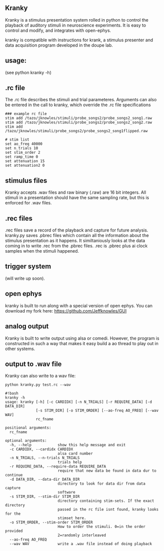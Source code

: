 ## Kranky

Kranky is a stimulus presentation system rolled in python to control the playback of auditory stimuli in neuroscience experiments. It is easy to control and modify, and integrates with open-ephys.  

kranky is compatible with instructions for krank, a stimulus presenter and data acquisition program developed in the doupe lab. 


## usage: 
(see python kranky -h)


## .rc file
The .rc file describes the stimuli and trial parameteres.  Arguments can also be entered in the call to kranky, which override the .rc file specifications


```
### example rc file
stim add /tazo/jknowles/stimuli/probe_songs2/probe_songs2_song1.raw
stim add /tazo/jknowles/stimuli/probe_songs2/probe_songs2_song2.raw
stim add /tazo/jknowles/stimuli/probe_songs2/probe_songs2_song1flipped.raw

# stim list
set ao_freq 40000
set n_trials 10
set stim_order 2
set ramp_time 0
set attenuation 15
set attenuation2 0

```


## stimulus files
Kranky accepts .wav files and raw binary (.raw) are 16 bit integers. All stimuli in a presentation should have the same sampling rate, but this is enforced for .wav files.  
## .rec files
.rec files save a record of the playback and capture for future analysis. kranky.py saves .pbrec files which contain all the information about the stimulus presentation as it happens. It similtaniously looks at the data coming in to write .rec from the .pbrec files.  .rec is .pbrec plus ai clock samples when the stimuli happened.

## trigger system
(will write up soon). 

## open ephys
kranky is built to run along with a special version of open ephys.  You can download my fork here:
https://github.com/Jeffknowles/GUI

## analog output
Kranky is built to write output using alsa or comedi.  However, the program is constructed in such a way that makes it easy build a ao thread to play out in other systems.

## output to .wav file
Kranky can also write to a wav file:  

	python kranky.py test.rc --wav




```
#!bash
kranky -h
usage: kranky [-h] [-c CARDIDX] [-n N_TRIALS] [-r REQUIRE_DATA] [-d DATA_DIR]
              [-s STIM_DIR] [-o STIM_ORDER] [--ao-freq AO_FREQ] [--wav WAV]
              rc_fname

positional arguments:
  rc_fname

optional arguments:
  -h, --help            show this help message and exit
  -c CARDIDX, --cardidx CARDIDX
                        alsa card number
  -n N_TRIALS, --n-trials N_TRIALS
                        trials help
  -r REQUIRE_DATA, --require-data REQUIRE_DATA
                        require that new data be found in data dur to continue
  -d DATA_DIR, --data-dir DATA_DIR
                        directory to look for data dir from data capture
                        software
  -s STIM_DIR, --stim-dir STIM_DIR
                        directory containing stim-sets. If the exact directory
                        passed in the rc file isnt found, kranky looks for the
                        stimset here.
  -o STIM_ORDER, --stim-order STIM_ORDER
                        How to order the stimuli. 0=in the order provided
                        2=randomly interleaved
  --ao-freq AO_FREQ
  --wav WAV             write a .wav file instead of doing playback


```
